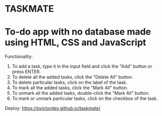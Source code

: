 # TASKMATE
# To-do app with no database made using HTML, CSS and JavaScript
Functionality:
1. To add a task, type it in the input field and click the "Add" button or press ENTER.
2. To delete all the added tasks, click the "Delete All" button.
3. To delete particular tasks, click on the label of the task.
4. To mark all the added tasks, click the "Mark All" button.
5. To unmark all the added tasks, double-click the "Mark All" button.
6. To mark or unmark particular tasks, click on the checkbox of the task.

Deploy: https://pvictordev.github.io/taskmate/



